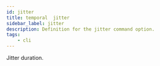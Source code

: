 ```yaml
---
id: jitter
title: temporal  jitter
sidebar_label: jitter
description: Definition for the jitter command option.
tags:
	- cli
---
```


 Jitter duration.
